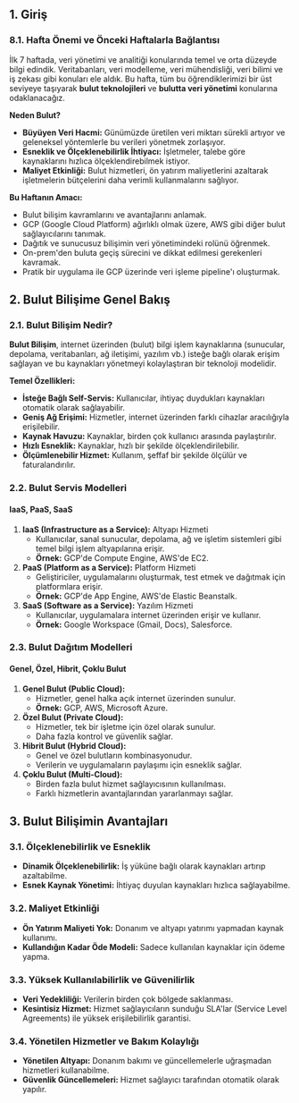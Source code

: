 ## **1. Giriş**

### **8.1. Hafta Önemi ve Önceki Haftalarla Bağlantısı**

İlk 7 haftada, veri yönetimi ve analitiği konularında temel ve orta düzeyde bilgi edindik. Veritabanları, veri modelleme, veri mühendisliği, veri bilimi ve iş zekası gibi konuları ele aldık. Bu hafta, tüm bu öğrendiklerimizi bir üst seviyeye taşıyarak **bulut teknolojileri** ve **bulutta veri yönetimi** konularına odaklanacağız.

**Neden Bulut?**

- **Büyüyen Veri Hacmi:** Günümüzde üretilen veri miktarı sürekli artıyor ve geleneksel yöntemlerle bu verileri yönetmek zorlaşıyor.
- **Esneklik ve Ölçeklenebilirlik İhtiyacı:** İşletmeler, talebe göre kaynaklarını hızlıca ölçeklendirebilmek istiyor.
- **Maliyet Etkinliği:** Bulut hizmetleri, ön yatırım maliyetlerini azaltarak işletmelerin bütçelerini daha verimli kullanmalarını sağlıyor.

**Bu Haftanın Amacı:**

- Bulut bilişim kavramlarını ve avantajlarını anlamak.
- GCP (Google Cloud Platform) ağırlıklı olmak üzere, AWS gibi diğer bulut sağlayıcılarını tanımak.
- Dağıtık ve sunucusuz bilişimin veri yönetimindeki rolünü öğrenmek.
- On-prem'den buluta geçiş sürecini ve dikkat edilmesi gerekenleri kavramak.
- Pratik bir uygulama ile GCP üzerinde veri işleme pipeline'ı oluşturmak.
## **2. Bulut Bilişime Genel Bakış**

### **2.1. Bulut Bilişim Nedir?**

**Bulut Bilişim**, internet üzerinden (bulut) bilgi işlem kaynaklarına (sunucular, depolama, veritabanları, ağ iletişimi, yazılım vb.) isteğe bağlı olarak erişim sağlayan ve bu kaynakları yönetmeyi kolaylaştıran bir teknoloji modelidir.

**Temel Özellikleri:**

- **İsteğe Bağlı Self-Servis:** Kullanıcılar, ihtiyaç duydukları kaynakları otomatik olarak sağlayabilir.
- **Geniş Ağ Erişimi:** Hizmetler, internet üzerinden farklı cihazlar aracılığıyla erişilebilir.
- **Kaynak Havuzu:** Kaynaklar, birden çok kullanıcı arasında paylaştırılır.
- **Hızlı Esneklik:** Kaynaklar, hızlı bir şekilde ölçeklendirilebilir.
- **Ölçümlenebilir Hizmet:** Kullanım, şeffaf bir şekilde ölçülür ve faturalandırılır.

### **2.2. Bulut Servis Modelleri**

#### **IaaS, PaaS, SaaS**

1. **IaaS (Infrastructure as a Service):** Altyapı Hizmeti
    - Kullanıcılar, sanal sunucular, depolama, ağ ve işletim sistemleri gibi temel bilgi işlem altyapılarına erişir.
    - **Örnek:** GCP'de Compute Engine, AWS'de EC2.
2. **PaaS (Platform as a Service):** Platform Hizmeti
    - Geliştiriciler, uygulamalarını oluşturmak, test etmek ve dağıtmak için platformlara erişir.
    - **Örnek:** GCP'de App Engine, AWS'de Elastic Beanstalk.
3. **SaaS (Software as a Service):** Yazılım Hizmeti
    - Kullanıcılar, uygulamalara internet üzerinden erişir ve kullanır.
    - **Örnek:** Google Workspace (Gmail, Docs), Salesforce.

### **2.3. Bulut Dağıtım Modelleri**

#### **Genel, Özel, Hibrit, Çoklu Bulut**

1. **Genel Bulut (Public Cloud):**
    - Hizmetler, genel halka açık internet üzerinden sunulur.
    - **Örnek:** GCP, AWS, Microsoft Azure.
2. **Özel Bulut (Private Cloud):**
    - Hizmetler, tek bir işletme için özel olarak sunulur.
    - Daha fazla kontrol ve güvenlik sağlar.
3. **Hibrit Bulut (Hybrid Cloud):**
    - Genel ve özel bulutların kombinasyonudur.
    - Verilerin ve uygulamaların paylaşımı için esneklik sağlar.
4. **Çoklu Bulut (Multi-Cloud):**
    - Birden fazla bulut hizmet sağlayıcısının kullanılması.
    - Farklı hizmetlerin avantajlarından yararlanmayı sağlar.
## **3. Bulut Bilişimin Avantajları**

### **3.1. Ölçeklenebilirlik ve Esneklik**

- **Dinamik Ölçeklenebilirlik:** İş yüküne bağlı olarak kaynakları artırıp azaltabilme.
- **Esnek Kaynak Yönetimi:** İhtiyaç duyulan kaynakları hızlıca sağlayabilme.

### **3.2. Maliyet Etkinliği**

- **Ön Yatırım Maliyeti Yok:** Donanım ve altyapı yatırımı yapmadan kaynak kullanımı.
- **Kullandığın Kadar Öde Modeli:** Sadece kullanılan kaynaklar için ödeme yapma.

### **3.3. Yüksek Kullanılabilirlik ve Güvenilirlik**

- **Veri Yedekliliği:** Verilerin birden çok bölgede saklanması.
- **Kesintisiz Hizmet:** Hizmet sağlayıcıların sunduğu SLA'lar (Service Level Agreements) ile yüksek erişilebilirlik garantisi.

### **3.4. Yönetilen Hizmetler ve Bakım Kolaylığı**

- **Yönetilen Altyapı:** Donanım bakımı ve güncellemelerle uğraşmadan hizmetleri kullanabilme.
- **Güvenlik Güncellemeleri:** Hizmet sağlayıcı tarafından otomatik olarak yapılır.